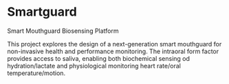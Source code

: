 # Smartguard
Smart Mouthguard Biosensing Platform

This project explores the design of a next-generation smart mouthguard for non-invasive health and performance monitoring. The intraoral form factor provides access to saliva, enabling both biochemical sensing od hydration/lactate and physiological monitoring heart rate/oral temperature/motion.
